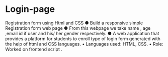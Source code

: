 # Login-page
Registration form using Html and CSS
● Build a responsive simple Registration form web page
● From this webpage we take name , age ,email id if user and 
his/ her gender respectively.
● A web application that provides a platform for students to
enroll type of login form generated with the help of html 
and CSS languages.
• Languages used: HTML, CSS. 
• Role: Worked on frontend script . 
